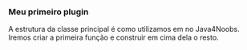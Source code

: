 ### Meu primeiro plugin

A estrutura da classe principal é como utilizamos em no Java4Noobs. Iremos criar a primeira função e construir em cima dela o resto.
